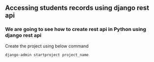 ## Accessing students records using django rest api
### We are going to see how to create rest api in Python using django rest api


Create the project using below command
```
django-admin startproject project_name 

```



